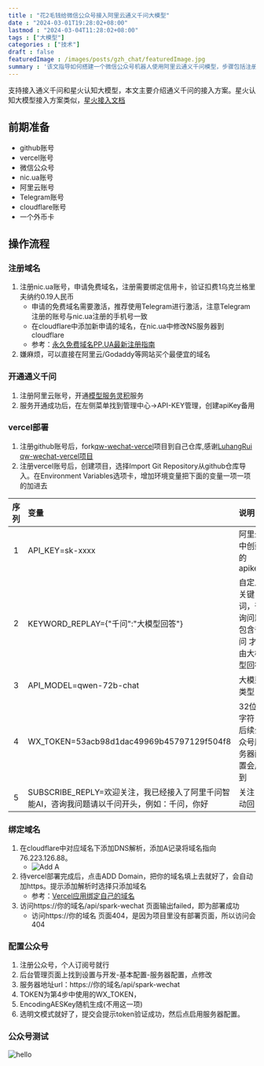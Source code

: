 ```yaml
---
title : "花2毛钱给微信公众号接入阿里云通义千问大模型" 
date : "2024-03-01T19:28:02+08:00" 
lastmod : "2024-03-04T11:28:02+08:00" 
tags : ["大模型"] 
categories : ["技术"]
draft : false
featuredImage : /images/posts/gzh_chat/featuredImage.jpg
summary : '该文指导如何搭建一个微信公众号机器人使用阿里云通义千问模型，步骤包括注册和配置域名、vercel部署代码、设置公众号服务器配置，并提供了相关步骤和所需资源。'
---
```


支持接入通义千问和星火认知大模型，本文主要介绍通义千问的接入方案。星火认知大模型接入方案类似，[星火接入文档](https://github.com/LuhangRui/spark-wechat-vercel)

## 前期准备

- github账号
- vercel账号
- 微信公众号
- nic.ua账号
- 阿里云账号
- Telegram账号
- cloudflare账号
- 一个外币卡

## 操作流程

### 注册域名

1. 注册nic.ua账号，申请免费域名，注册需要绑定信用卡，验证扣费1乌克兰格里夫纳约0.19人民币
    - 申请的免费域名需要激活，推荐使用Telegram进行激活，注意Telegram注册的账号与nic.ua注册的手机号一致
    - 在cloudflare中添加新申请的域名，在nic.ua中修改NS服务器到cloudflare
    - 参考：[永久免费域名PP.UA最新注册指南](https://zhuanlan.zhihu.com/p/630011467)
2. 嫌麻烦，可以直接在阿里云/Godaddy等网站买个最便宜的域名

### 开通通义千问

1. 注册阿里云账号，开通[模型服务灵积](https://dashscope.console.aliyun.com/overview)服务
2. 服务开通成功后，在左侧菜单找到管理中心->API-KEY管理，创建apiKey备用

### vercel部署

1. 注册github账号后，fork[qw-wechat-vercel](https://github.com/xiaoshame/qw-wechat-vercel)项目到自己仓库,感谢[LuhangRui qw-wechat-vercel项目](https://github.com/LuhangRui/qw-wechat-vercel)
2. 注册vercel账号后，创建项目，选择Import Git Repository从github仓库导入。在Environment Variables选项卡，增加环境变量把下面的变量一项一项的加进去

| 序列| 变量| 说明                             |
| :----: | :---- |  :-------------------------------- |
|1|API_KEY=sk-xxxx|阿里云中创建的apikey|
|2|KEYWORD_REPLAY={"千问":"大模型回答"}|自定义关键词，咨询问题包含千问 才由大模型回答|
|3|API_MODEL=qwen-72b-chat|大模型类型|
|4|WX_TOKEN=53acb98d1dac49969b45797129f504f8|32位字符，后续公众号服务器配置会用到|
|5|SUBSCRIBE_REPLY=欢迎关注，我已经接入了阿里千问智能AI，咨询我问题请以千问开头，例如：千问，你好|关注自动回复|

### 绑定域名

1. 在cloudflare中对应域名下添加DNS解析，添加A记录将域名指向76.223.126.88。
    - ![Add A](/images/posts/gzh_chat/1.png)
2. 待vercel部署完成后，点击ADD Domain，把你的域名填上去就好了，会自动加https。提示添加解析时选择只添加域名
    - 参考：[Vercel应用绑定自己的域名](https://blog.tangly1024.com/article/vercel-domain)
3. 访问https://你的域名/api/spark-wechat 页面输出failed，即为部署成功
    - 访问https://你的域名 页面404，是因为项目里没有部署页面，所以访问会404

### 配置公众号

1. 注册公众号，个人订阅号就行
2. 后台管理页面上找到设置与开发-基本配置-服务器配置，点修改
3. 服务器地址url：https://你的域名/api/spark-wechat
4. TOKEN为第4步中使用的WX_TOKEN，
5. EncodingAESKey随机生成(不用这一项)
6. 选明文模式就好了，提交会提示token验证成功，然后点启用服务器配置。

### 公众号测试

![hello](/images/posts/gzh_chat/2.png)

